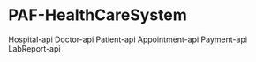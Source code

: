 # PAF-HealthCareSystem

Hospital-api
Doctor-api
Patient-api
Appointment-api
Payment-api
LabReport-api
